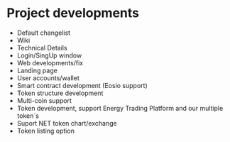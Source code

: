 # Project developments

- Default changelist
- Wiki
- Technical Details
- Login/SingUp window
- Web developments/fix
- Landing page
- User accounts/wallet
- Smart contract development (Eosio support)
- Token structure development
- Multi-coin support
- Token development, support Energy Trading Platform and our multiple token´s
- Suport NET token chart/exchange
- Token listing option

